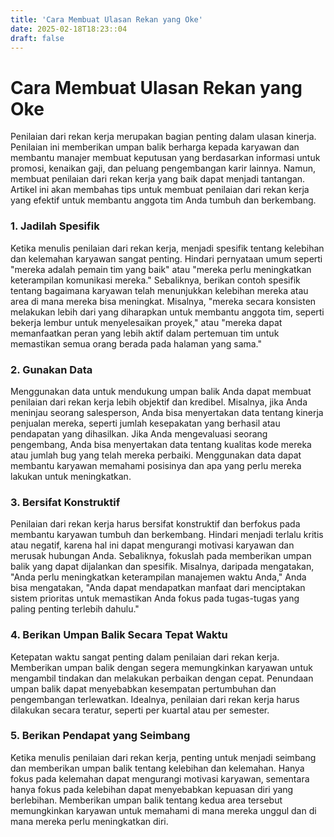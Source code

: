```yaml
---
title: 'Cara Membuat Ulasan Rekan yang Oke'
date: 2025-02-18T18:23::04
draft: false
---
```


# Cara Membuat Ulasan Rekan yang Oke

Penilaian dari rekan kerja merupakan bagian penting dalam ulasan kinerja. Penilaian ini memberikan umpan balik berharga kepada karyawan dan membantu manajer membuat keputusan yang berdasarkan informasi untuk promosi, kenaikan gaji, dan peluang pengembangan karir lainnya. Namun, membuat penilaian dari rekan kerja yang baik dapat menjadi tantangan. Artikel ini akan membahas tips untuk membuat penilaian dari rekan kerja yang efektif untuk membantu anggota tim Anda tumbuh dan berkembang.

### **1. Jadilah Spesifik**

Ketika menulis penilaian dari rekan kerja, menjadi spesifik tentang kelebihan dan kelemahan karyawan sangat penting. Hindari pernyataan umum seperti "mereka adalah pemain tim yang baik" atau "mereka perlu meningkatkan keterampilan komunikasi mereka." Sebaliknya, berikan contoh spesifik tentang bagaimana karyawan telah menunjukkan kelebihan mereka atau area di mana mereka bisa meningkat. Misalnya, "mereka secara konsisten melakukan lebih dari yang diharapkan untuk membantu anggota tim, seperti bekerja lembur untuk menyelesaikan proyek," atau "mereka dapat memanfaatkan peran yang lebih aktif dalam pertemuan tim untuk memastikan semua orang berada pada halaman yang sama."

### **2. Gunakan Data**

Menggunakan data untuk mendukung umpan balik Anda dapat membuat penilaian dari rekan kerja lebih objektif dan kredibel. Misalnya, jika Anda meninjau seorang salesperson, Anda bisa menyertakan data tentang kinerja penjualan mereka, seperti jumlah kesepakatan yang berhasil atau pendapatan yang dihasilkan. Jika Anda mengevaluasi seorang pengembang, Anda bisa menyertakan data tentang kualitas kode mereka atau jumlah bug yang telah mereka perbaiki. Menggunakan data dapat membantu karyawan memahami posisinya dan apa yang perlu mereka lakukan untuk meningkatkan.

### **3. Bersifat Konstruktif**

Penilaian dari rekan kerja harus bersifat konstruktif dan berfokus pada membantu karyawan tumbuh dan berkembang. Hindari menjadi terlalu kritis atau negatif, karena hal ini dapat mengurangi motivasi karyawan dan merusak hubungan Anda. Sebaliknya, fokuslah pada memberikan umpan balik yang dapat dijalankan dan spesifik. Misalnya, daripada mengatakan, "Anda perlu meningkatkan keterampilan manajemen waktu Anda," Anda bisa mengatakan, "Anda dapat mendapatkan manfaat dari menciptakan sistem prioritas untuk memastikan Anda fokus pada tugas-tugas yang paling penting terlebih dahulu."

### **4. Berikan Umpan Balik Secara Tepat Waktu**

Ketepatan waktu sangat penting dalam penilaian dari rekan kerja. Memberikan umpan balik dengan segera memungkinkan karyawan untuk mengambil tindakan dan melakukan perbaikan dengan cepat. Penundaan umpan balik dapat menyebabkan kesempatan pertumbuhan dan pengembangan terlewatkan. Idealnya, penilaian dari rekan kerja harus dilakukan secara teratur, seperti per kuartal atau per semester.

### 5. Berikan Pendapat yang Seimbang

Ketika menulis penilaian dari rekan kerja, penting untuk menjadi seimbang dan memberikan umpan balik tentang kelebihan dan kelemahan. Hanya fokus pada kelemahan dapat mengurangi motivasi karyawan, sementara hanya fokus pada kelebihan dapat menyebabkan kepuasan diri yang berlebihan. Memberikan umpan balik tentang kedua area tersebut memungkinkan karyawan untuk memahami di mana mereka unggul dan di mana mereka perlu meningkatkan diri.
